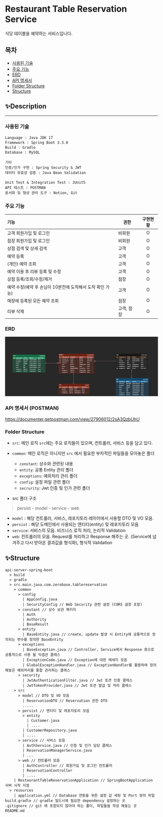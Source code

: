# Restaurant Table Reservation Service
식당 테이블을 예약하는 서비스입니다.

## 목차
- [ 사용된 기술 ](#사용된-기술)
- [ 주요 기능 ](#주요-기능)
- [ ERD ](#erd)
- [ API 명세서 ](#api-명세서-postman)
- [ Folder Structure ](#folder-structure)
- [ Structure ](#structure)

## ✨Description
- - -
### 사용된 기술
```
Language : Java JDK 17
Framework : Spring Boot 3.3.0
Build : Gradle
Database : MySQL

기타
인증/인가 구현 : Spring Security & JWT
데이터 유효성 검증 : Java Bean Validation

Unit Test & Integration Test : JUnit5
API 테스트 : POSTMAN
문서화 및 형상 관리 도구 : Notion, Git
```

### 주요 기능
| 기능                                  | 권한     | 구현현황 |
|:------------------------------------|--------|:----:|
| 고객 회원가입 및 로그인                       | 비회원    |  O   |
| 점장 회원가입 및 로그인                       | 비회원    |  O   |
| 상점 검색 및 상세 검색                       | 고객     |  O   |
| 예약 등록                               | 고객     |  O   |
| (개인) 예약 조회                          | 고객     |  O   |
| 예약 이용 후 리뷰 등록 및 수정                  | 고객     |  O   |
| 상점 등록/조회/수정/제거                      | 점장     |  O   |
| 예약 수정(예약 후 손님이 10분전에 도착해서 도착 확인 가능) | 고객     |  O   |
| 매장에 등록된 모든 예약 조회                    | 점장     |  O   |
| 리뷰 삭제                               | 고객, 점장 |  O   |

### ERD
![erd](./erd.png)

### API 명세서 (POSTMAN)
https://documenter.getpostman.com/view/27906012/2sA3QzbUhU

### Folder Structure
- `src`: 메인 로직
  `src`에는 주요 로직들이 있으며, 컨트롤러, 서비스 등을 담고 있다.
- `common`: 메인 로직은 아니지만 `src` 에서 필요한 부차적인 파일들을 모아놓은 폴더
    - `constant`: 상수와 관련된 내용
    - `entity`: 공통 Entity 관리 폴더
    - `exceptions`: 예외처리 관리 폴더
    - `config`: 설정 파일 관련 폴더
    - `secrurity`: Jwt 인증 및 인가 관련 폴더
    
  
- src 폴더 구조
> persist - model - service - web

- `model` : 해당 컨트롤러, 서비스, 레포지토리 레이어에서 사용할 DTO 및 VO 모음.
- `persist` : 해당 도메인에서 사용되는 엔티티(entity) 및 레포지토리 모음
- `service`: 서비스의 모음. 비즈니스 로직 처리, 논리적 Validation
- `web`: 컨트롤러의 모음. Request를 처리하고 Response 해주는 곳. (Service에 넘겨주고 다시 받아온 결과값을 형식화), 형식적 Validation

## ✨Structure
```text
api-server-spring-boot
  > build
  > gradle
  > src.main.java.com.zerobase.tablereservation
    > common
      > config
        | AppConfig.java
        | SecurityConfig // Web Security 관련 설정 (CORS 설정 포함)
      > constant // 상수 보관 패키지
        | Auth
        | Authority
        | BaseResult
      > entity
        | BaseEntity.java // create, update 발생 시 Entity에 공통적으로 정의되는 변수를 정의한 BaseEntity
      > exceptions
        | BaseException.java // Controller, Service에서 Response 용으로 공통적으로 사용 될 익셉션 클래스
        | ExceptionCode.java // Exception에 대한 메세지 모음
        | GlobalExceptionHandler.java // ExceptionHandler를 활용하여 정의해놓은 예외처리를 통합 관리하는 클래스
      > security
        | JwtAuthenticationFilter.java // Jwt 토큰 인증 클래스
        | JwtTokenProvider.java // Jwt 토큰 발급 및 처리 클래스
    > src
      > model // DTO 및 VO 모음
        | ReservationDTO // Reservation 관한 DTO
        ..... 
      > persist // 엔티티 및 레포지토리 모음
        > entity
          | Customer.java
          | ....
        | CustomerRepository.java
        | ....
      > service // 서비스 모음
        | AuthService.java // 인증 및 인가 담당 클래스
        | ReservationManagerService.java
        | ... 
      > web // 컨트롤러 모음
        | AuthController // 회원가입 및 로그인 컨트롤러  
        | ReservationController 
        | ....
    | RestaurantTableReservationApplication // SpringBootApplication 서버 시작 지점
  > resources
    | application.yml // Database 연동을 위한 설정 값 세팅 및 Port 정의 파일
build.gradle // gradle 빌드시에 필요한 dependency 설정하는 곳
.gitignore // git 에 포함되지 않아야 하는 폴더, 파일들을 작성 해놓는 곳
README.md
```
